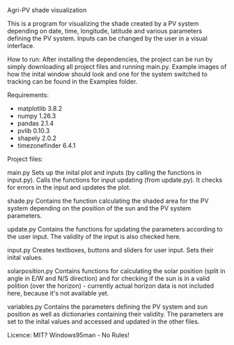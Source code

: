 Agri-PV shade visualization


This is a program for visualizing the shade created by a PV system depending on date, time, longitude, latitude and various parameters defining the PV system. Inputs can be changed by the user in a visual interface.


How to run:
After installing the dependencies, the project can be run by simply downloading all project files and running main.py.
Example images of how the inital window should look and one for the system switched to tracking can be found in the Examples folder.


Requirements:
- matplotlib        3.8.2
- numpy             1.26.3
- pandas            2.1.4
- pvlib             0.10.3
- shapely           2.0.2
- timezonefinder    6.4.1


Project files:

main.py
Sets up the inital plot and inputs (by calling the functions in input.py). Calls the functions for input updating (from update.py). It checks for errors in the input and updates the plot.

shade.py
Contains the function calculating the shaded area for the PV system depending on the position of the sun and the PV system parameters.

update.py
Contains the functions for updating the parameters according to the user input. The validity of the input is also checked here.

input.py
Creates textboxes, buttons and sliders for user input. Sets their inital values.

solarposition.py
Contains functions for calculating the solar position (split in angle in E/W and N/S direction) and for checking if the sun is in a valid polition (over the horizon) - currently actual horizon data is not included here, because it's not available yet.

variables.py
Contains the parameters defining the PV system and sun position as well as dictionaries containing their validity. The parameters are set to the inital values and accessed and updated in the other files.


Licence:
MIT? Windows95man - No Rules!
